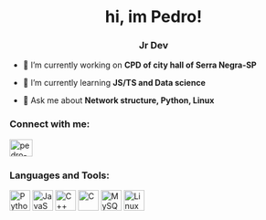 <h1 align="center">hi, im Pedro!</h1>
<h3 align="center">Jr Dev</h3>
<!-- <p align="center">
  <img src="https://encrypted-tbn0.gstatic.com/images?q=tbn:ANd9GcQNdOc5DVWZs0X8UovEpTmdvIIBnG89pb03qw&usqp=CAU" alt="luffy">
</p> -->

- 🔭 I’m currently working on **CPD of city hall of Serra Negra-SP**

- 🌱 I’m currently learning **JS/TS and Data science**

<!-- - 👨‍💻 All of my projects are available at [github.com/salzani](github.com/salzani) -->

- 💬 Ask me about **Network structure, Python, Linux**

<h3 align="left">Connect with me:</h3>
<p align="left">
<a href="https://linkedin.com/in/pedro-rodrigues-674703232" target="blank"><img align="center" src="https://raw.githubusercontent.com/rahuldkjain/github-profile-readme-generator/master/src/images/icons/Social/linked-in-alt.svg" alt="pedro-rodrigues" height="30" width="40" /></a>
</p>

<h3 align="left">Languages and Tools:</h3>

<p align="left">
<a href="https://www.python.org/" target="_blank" rel="noreferrer"><img src="https://raw.githubusercontent.com/danielcranney/readme-generator/main/public/icons/skills/python-colored.svg" width="36" height="36" alt="Python" /></a> <a href="https://developer.mozilla.org/en-US/docs/Web/JavaScript" target="_blank" rel="noreferrer"><img src="https://raw.githubusercontent.com/danielcranney/readme-generator/main/public/icons/skills/javascript-colored.svg" width="36" height="36" alt="JavaScript" /></a> <a href="https://docs.microsoft.com/en-us/cpp/?view=msvc-170" target="_blank" rel="noreferrer"><img src="https://raw.githubusercontent.com/danielcranney/readme-generator/main/public/icons/skills/cplusplus-colored.svg" width="36" height="36" alt="C++" /></a> <a href="https://docs.microsoft.com/en-us/cpp/?view=msvc-170" target="_blank" rel="noreferrer"><img src="https://raw.githubusercontent.com/danielcranney/readme-generator/main/public/icons/skills/c-colored.svg" width="36" height="36" alt="C" /></a> <a href="https://www.mysql.com/" target="_blank" rel="noreferrer"><img src="https://raw.githubusercontent.com/danielcranney/readme-generator/main/public/icons/skills/mysql-colored.svg" width="36" height="36" alt="MySQL" /></a> <a href="https://www.linux.org" target="_blank" rel="noreferrer"><img src="https://raw.githubusercontent.com/danielcranney/readme-generator/main/public/icons/skills/linux-colored.svg" width="36" height="36" alt="Linux" /></a>
                    </p>
                    
